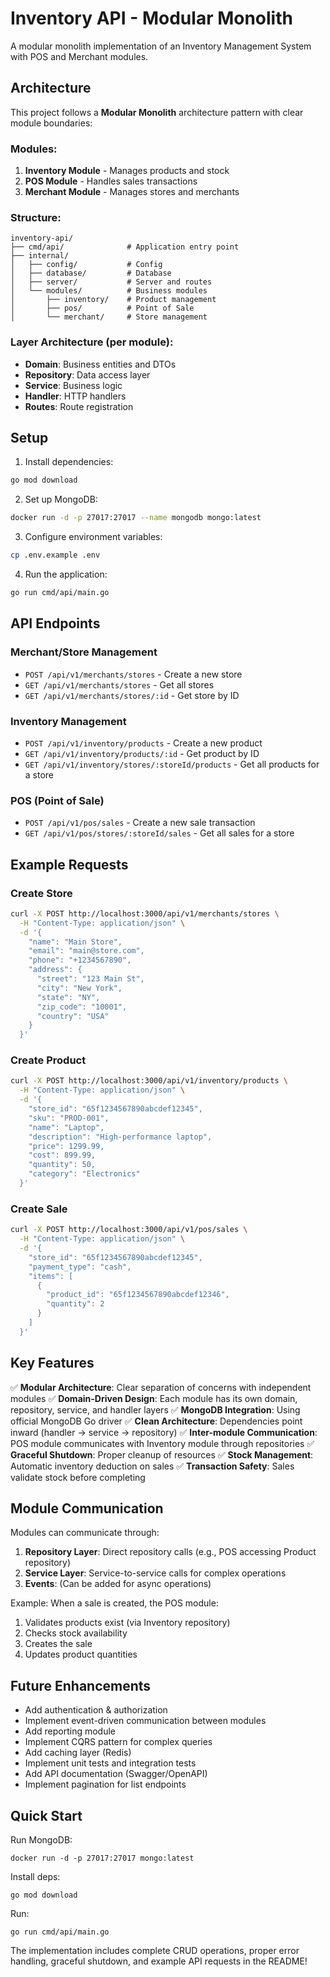 # Inventory API - Modular Monolith

A modular monolith implementation of an Inventory Management System with POS and Merchant modules.

## Architecture

This project follows a **Modular Monolith** architecture pattern with clear module boundaries:

### Modules:
1. **Inventory Module** - Manages products and stock
2. **POS Module** - Handles sales transactions
3. **Merchant Module** - Manages stores and merchants

### Structure:
```
inventory-api/
├── cmd/api/              # Application entry point
├── internal/
│   ├── config/           # Config
│   ├── database/         # Database
│   ├── server/           # Server and routes
│   └── modules/          # Business modules
│       ├── inventory/    # Product management
│       ├── pos/          # Point of Sale
│       └── merchant/     # Store management
```

### Layer Architecture (per module):
- **Domain**: Business entities and DTOs
- **Repository**: Data access layer
- **Service**: Business logic
- **Handler**: HTTP handlers
- **Routes**: Route registration

## Setup

1. Install dependencies:
```bash
go mod download
```

2. Set up MongoDB:
```bash
docker run -d -p 27017:27017 --name mongodb mongo:latest
```

3. Configure environment variables:
```bash
cp .env.example .env
```

4. Run the application:
```bash
go run cmd/api/main.go
```

## API Endpoints

### Merchant/Store Management
- `POST /api/v1/merchants/stores` - Create a new store
- `GET /api/v1/merchants/stores` - Get all stores
- `GET /api/v1/merchants/stores/:id` - Get store by ID

### Inventory Management
- `POST /api/v1/inventory/products` - Create a new product
- `GET /api/v1/inventory/products/:id` - Get product by ID
- `GET /api/v1/inventory/stores/:storeId/products` - Get all products for a store

### POS (Point of Sale)
- `POST /api/v1/pos/sales` - Create a new sale transaction
- `GET /api/v1/pos/stores/:storeId/sales` - Get all sales for a store

## Example Requests

### Create Store
```bash
curl -X POST http://localhost:3000/api/v1/merchants/stores \
  -H "Content-Type: application/json" \
  -d '{
    "name": "Main Store",
    "email": "main@store.com",
    "phone": "+1234567890",
    "address": {
      "street": "123 Main St",
      "city": "New York",
      "state": "NY",
      "zip_code": "10001",
      "country": "USA"
    }
  }'
```

### Create Product
```bash
curl -X POST http://localhost:3000/api/v1/inventory/products \
  -H "Content-Type: application/json" \
  -d '{
    "store_id": "65f1234567890abcdef12345",
    "sku": "PROD-001",
    "name": "Laptop",
    "description": "High-performance laptop",
    "price": 1299.99,
    "cost": 899.99,
    "quantity": 50,
    "category": "Electronics"
  }'
```

### Create Sale
```bash
curl -X POST http://localhost:3000/api/v1/pos/sales \
  -H "Content-Type: application/json" \
  -d '{
    "store_id": "65f1234567890abcdef12345",
    "payment_type": "cash",
    "items": [
      {
        "product_id": "65f1234567890abcdef12346",
        "quantity": 2
      }
    ]
  }'
```

## Key Features

✅ **Modular Architecture**: Clear separation of concerns with independent modules
✅ **Domain-Driven Design**: Each module has its own domain, repository, service, and handler layers
✅ **MongoDB Integration**: Using official MongoDB Go driver
✅ **Clean Architecture**: Dependencies point inward (handler → service → repository)
✅ **Inter-module Communication**: POS module communicates with Inventory module through repositories
✅ **Graceful Shutdown**: Proper cleanup of resources
✅ **Stock Management**: Automatic inventory deduction on sales
✅ **Transaction Safety**: Sales validate stock before completing

## Module Communication

Modules can communicate through:
1. **Repository Layer**: Direct repository calls (e.g., POS accessing Product repository)
2. **Service Layer**: Service-to-service calls for complex operations
3. **Events**: (Can be added for async operations)

Example: When a sale is created, the POS module:
1. Validates products exist (via Inventory repository)
2. Checks stock availability
3. Creates the sale
4. Updates product quantities

## Future Enhancements

- Add authentication & authorization
- Implement event-driven communication between modules
- Add reporting module
- Implement CQRS pattern for complex queries
- Add caching layer (Redis)
- Implement unit tests and integration tests
- Add API documentation (Swagger/OpenAPI)
- Implement pagination for list endpoints

## Quick Start

Run MongoDB: 

```docker run -d -p 27017:27017 mongo:latest```

Install deps: 

```go mod download```

Run: 

```go run cmd/api/main.go```

The implementation includes complete CRUD operations, proper error handling, graceful shutdown, and example API requests in the README!
